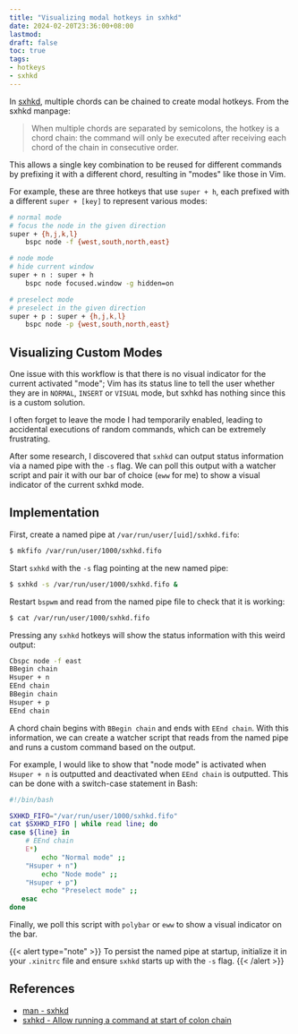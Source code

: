 ```yaml
---
title: "Visualizing modal hotkeys in sxhkd"
date: 2024-02-20T23:36:00+08:00
lastmod:
draft: false
toc: true
tags:
- hotkeys
- sxhkd
---
```


In [sxhkd](https://github.com/baskerville/sxhkd), multiple chords can be chained
to create modal hotkeys. From the sxhkd manpage:

>When multiple chords are separated by semicolons, the hotkey is a chord chain:
>the command will only be executed after receiving each chord of the chain in
>consecutive order.

This allows a single key combination to be reused for different commands by
prefixing it with a different chord, resulting in "modes" like those in Vim.

For example, these are three hotkeys that use `super + h`, each prefixed with a
different `super + [key]` to represent various modes:

```bash
# normal mode
# focus the node in the given direction
super + {h,j,k,l}
    bspc node -f {west,south,north,east}

# node mode
# hide current window
super + n : super + h
    bspc node focused.window -g hidden=on

# preselect mode
# preselect in the given direction
super + p : super + {h,j,k,l}
    bspc node -p {west,south,north,east}
```

## Visualizing Custom Modes

One issue with this workflow is that there is no visual indicator for the
current activated "mode"; Vim has its status line to tell the user whether they
are in `NORMAL`, `INSERT` or `VISUAL` mode, but sxhkd has nothing since this is
a custom solution.

I often forget to leave the mode I had temporarily enabled, leading to
accidental executions of random commands, which can be extremely frustrating.

After some research, I discovered that `sxhkd` can output status information via
a named pipe with the `-s` flag. We can poll this output with a watcher script
and pair it with our bar of choice (`eww` for me) to show a visual indicator of
the current sxhkd mode.

## Implementation

First, create a named pipe at `/var/run/user/[uid]/sxhkd.fifo`:

```bash
$ mkfifo /var/run/user/1000/sxhkd.fifo
```

Start `sxhkd` with the `-s` flag pointing at the new named pipe:

```bash
$ sxhkd -s /var/run/user/1000/sxhkd.fifo &
```

Restart `bspwm` and read from the named pipe file to check that it is
working:

```bash
$ cat /var/run/user/1000/sxhkd.fifo
```

Pressing any `sxhkd` hotkeys will show the status information with this weird
output:

```bash
Cbspc node -f east
BBegin chain
Hsuper + n
EEnd chain
BBegin chain
Hsuper + p
EEnd chain
```

A chord chain begins with `BBegin chain` and ends with `EEnd chain`. With this
information, we can create a watcher script that reads from the named pipe and
runs a custom command based on the output.

For example, I would like to show that "node mode" is activated when `Hsuper +
n` is outputted and deactivated when `EEnd chain` is outputted. This can be done
with a switch-case statement in Bash:

```bash
#!/bin/bash

SXHKD_FIFO="/var/run/user/1000/sxhkd.fifo"
cat $SXHKD_FIFO | while read line; do
case ${line} in
    # EEnd chain
    E*)
        echo "Normal mode" ;;
    "Hsuper + n")
        echo "Node mode" ;;
    "Hsuper + p")
        echo "Preselect mode" ;;
   esac
done
```

Finally, we poll this script with `polybar` or `eww` to show a visual
indicator on the bar.

{{< alert type="note" >}}
To persist the named pipe at startup, initialize it in your `.xinitrc` file and
ensure `sxhkd` starts up with the `-s` flag.
{{< /alert >}}

## References
- [man - sxhkd](https://www.mankier.com/1/sxhkd)
- [sxhkd - Allow running a command at start of colon chain](https://github.com/baskerville/sxhkd/issues/140)
